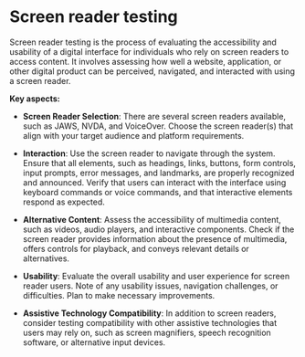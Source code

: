 # Screen reader testing

Screen reader testing is the process of evaluating the accessibility and usability of a digital interface for individuals who rely on screen readers to access content. It involves assessing how well a website, application, or other digital product can be perceived, navigated, and interacted with using a screen reader.

**Key aspects:**

* **Screen Reader Selection**: There are several screen readers available, such as JAWS, NVDA, and VoiceOver. Choose the screen reader(s) that align with your target audience and platform requirements.

* **Interaction**: Use the screen reader to navigate through the system. Ensure that all elements, such as headings, links, buttons, form controls, input prompts, error messages, and landmarks, are properly recognized and announced. Verify that users can interact with the interface using keyboard commands or voice commands, and that interactive elements respond as expected.

* **Alternative Content**: Assess the accessibility of multimedia content, such as videos, audio players, and interactive components. Check if the screen reader provides information about the presence of multimedia, offers controls for playback, and conveys relevant details or alternatives.

* **Usability**: Evaluate the overall usability and user experience for screen reader users. Note of any usability issues, navigation challenges, or difficulties. Plan to make necessary improvements.

* **Assistive Technology Compatibility**: In addition to screen readers, consider testing compatibility with other assistive technologies that users may rely on, such as screen magnifiers, speech recognition software, or alternative input devices.

